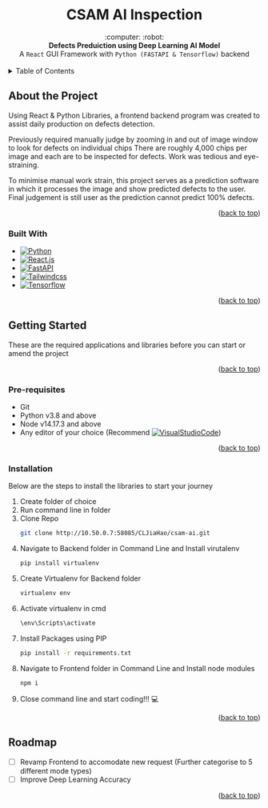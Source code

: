 <div align="center">
  <h1>CSAM AI Inspection</h1>
</div>

<div align="center">
  :computer: :robot:
</div>
<div align="center">
  <strong>Defects Preduiction using Deep Learning AI Model</strong>
</div>
<div align="center">
  A <code>React</code> GUI Framework with <code>Python (FASTAPI & Tensorflow)</code> backend
</div>

<br />

<!-- TABLE OF CONTENTS -->
<details>
  <summary>Table of Contents</summary>
  <ol>
    <li>
      <a href="#about-the-project">About The Project</a>
      <ul>
        <li><a href="#built-with">Built With</a></li>
      </ul>
    </li>
    <li>
      <a href="#getting-started">Getting Started</a>
      <ul>
        <li><a href="#prerequisites">Prerequisites</a></li>
        <li><a href="#installation">Installation</a></li>
      </ul>
    </li>
    <li><a href="#roadmap">Roadmap</a></li>
  </ol>
</details>

<!-- About The Project -->
## About the Project

Using React & Python Libraries, a frontend backend program was created to assist daily production on defects detection.

Previously required manually judge by zooming in and out of image window to look for defects on individual chips
There are roughly 4,000 chips per image and each are to be inspected for defects. Work was tedious and eye-straining.

To minimise manual work strain, this project serves as a prediction software in which it processes the image and show predicted defects to the user.
Final judgement is still user as the prediction cannot predict 100% defects. 

<p align="right">(<a href="#readme-top">back to top</a>)</p>

<!-- Built With -->
### Built With

* [![Python][Python]][Python-url]
* [![React.js][React.js]][React-url]
* [![FastAPI][FastAPI]][FastAPI-url]
* [![Tailwindcss][Tailwindcss]][Tailwindcss-url]
* [![Tensorflow][Tensorflow]][Tensorflow-url]

<p align="right">(<a href="#readme-top">back to top</a>)</p>

<!-- Getting Started -->
## Getting Started

These are the required applications and libraries before you can start or amend the project

<p align="right">(<a href="#readme-top">back to top</a>)</p>

<!-- Pre-requisites -->
### Pre-requisites

- Git 
- Python v3.8 and above
- Node v14.17.3 and above
- Any editor of your choice (Recommend [![VisualStudioCode][VisualStudioCode]][VSC-url])

<p align="right">(<a href="#readme-top">back to top</a>)</p>

<!-- Installation -->
### Installation

Below are the steps to install the libraries to start your journey

1. Create folder of choice
2. Run command line in folder
3. Clone Repo 
    ```sh
    git clone http://10.50.0.7:58085/CLJiaHao/csam-ai.git
    ```
4. Navigate to Backend folder in Command Line and Install virutalenv
    ```sh
    pip install virtualenv
    ```
5. Create Virtualenv for Backend folder
    ```sh
    virtualenv env
    ```
6. Activate virtualenv in cmd
    ```sh
    \env\Scripts\activate
    ```
7. Install Packages using PIP 
    ```sh
    pip install -r requirements.txt
    ```
8. Navigate to Frontend folder in Command Line and Install node modules
    ```sh
    npm i
    ```
9. Close command line and start coding!!! :computer:

<p align="right">(<a href="#readme-top">back to top</a>)</p>

<!-- Roadmap -->
## Roadmap

- [ ] Revamp Frontend to accomodate new request (Further categorise to 5 different mode types)
- [ ] Improve Deep Learning Accuracy

<p align="right">(<a href="#readme-top">back to top</a>)</p>

<!-- MARKDOWN LINKS & IMAGES -->
<!-- https://www.markdownguide.org/basic-syntax/#reference-style-links -->
[contributors-shield]: https://img.shields.io/github/contributors/othneildrew/Best-README-Template.svg?style=for-the-badge
[contributors-url]: https://github.com/othneildrew/Best-README-Template/graphs/contributors
[forks-shield]: https://img.shields.io/github/forks/othneildrew/Best-README-Template.svg?style=for-the-badge
[forks-url]: https://github.com/othneildrew/Best-README-Template/network/members
[stars-shield]: https://img.shields.io/github/stars/othneildrew/Best-README-Template.svg?style=for-the-badge
[stars-url]: https://github.com/othneildrew/Best-README-Template/stargazers
[issues-shield]: https://img.shields.io/github/issues/othneildrew/Best-README-Template.svg?style=for-the-badge
[issues-url]: https://github.com/othneildrew/Best-README-Template/issues
[license-shield]: https://img.shields.io/github/license/othneildrew/Best-README-Template.svg?style=for-the-badge
[license-url]: https://github.com/othneildrew/Best-README-Template/blob/master/LICENSE.txt
[linkedin-shield]: https://img.shields.io/badge/-LinkedIn-black.svg?style=for-the-badge&logo=linkedin&colorB=555
[linkedin-url]: https://linkedin.com/in/cljiahao

<!-- Operating Systems -->
[Android]:https://img.shields.io/badge/Android-3DDC84?style=for-the-badge&logo=android&logoColor=white
[Android-url]:https://www.android.com/
[iOS]:https://img.shields.io/badge/iOS-000000?style=for-the-badge&logo=ios&logoColor=white
[iOS-Url]:https://www.apple.com/sg/ios/ios-16/
[Linux]:https://img.shields.io/badge/Linux-FCC624?style=for-the-badge&logo=linux&logoColor=black
[Linux-url]:https://www.linux.org/
[MacOS]:https://img.shields.io/badge/mac%20os-000000?style=for-the-badge&logo=macos&logoColor=F0F0F0
[MacOS-url]:https://www.apple.com/macos/ventura/
[Ubuntu]:https://img.shields.io/badge/Ubuntu-E95420?style=for-the-badge&logo=ubuntu&logoColor=white
[Ubuntu-url]:https://ubuntu.com/
[Windows]:https://img.shields.io/badge/Windows-0078D6?style=for-the-badge&logo=windows&logoColor=white
[Windows-url]:https://www.microsoft.com/en-sg/windows/?r=1

<!-- Frameworks, Platforms and Libraries -->
[.Net]:https://img.shields.io/badge/.NET-5C2D91?style=for-the-badge&logo=.net&logoColor=white
[.Net-url]:https://learn.microsoft.com/en-us/dotnet/visual-basic/
[Angular]: https://img.shields.io/badge/Angular-DD0031?style=for-the-badge&logo=angular&logoColor=white
[Angular-url]: https://angular.io/
[Angular.js]: https://img.shields.io/badge/Angular-DD0031?style=for-the-badge&logo=angular&logoColor=white
[Angularjs-url]: https://angularjs.org/
[Bootstrap.com]: https://img.shields.io/badge/Bootstrap-563D7C?style=for-the-badge&logo=bootstrap&logoColor=white
[Bootstrap-url]: https://getbootstrap.com
[FastAPI]:https://img.shields.io/badge/FastAPI-005571?style=for-the-badge&logo=fastapi
[FastAPI-url]:https://fastapi.tiangolo.com/
[JQuery.com]: https://img.shields.io/badge/jQuery-0769AD?style=for-the-badge&logo=jquery&logoColor=white
[JQuery-url]: https://jquery.com 
[Laravel.com]: https://img.shields.io/badge/Laravel-FF2D20?style=for-the-badge&logo=laravel&logoColor=white
[Laravel-url]: https://laravel.com
[Matplotlib]:https://img.shields.io/badge/Matplotlib-%23ffffff.svg?style=for-the-badge&logo=Matplotlib&logoColor=black
[Matplotlib-url]:https://matplotlib.org/
[MySQL]:https://img.shields.io/badge/mysql-%2300f.svg?style=for-the-badge&logo=mysql&logoColor=white
[MySQL-url]:https://www.mysql.com/
[Next.js]: https://img.shields.io/badge/next.js-000000?style=for-the-badge&logo=nextdotjs&logoColor=white
[Next-url]: https://nextjs.org/
[Node.js]:https://img.shields.io/badge/node.js-6DA55F?style=for-the-badge&logo=node.js&logoColor=white
[Node-url]:https://nodejs.org/en/
[Numpy]:https://img.shields.io/badge/numpy-%23013243.svg?style=for-the-badge&logo=numpy&logoColor=white
[Numpy-url]:https://numpy.org/
[Pandas]:https://img.shields.io/badge/pandas-%23150458.svg?style=for-the-badge&logo=pandas&logoColor=white
[Pandas-url]:https://pandas.pydata.org/
[React.js]: https://img.shields.io/badge/React-20232A?style=for-the-badge&logo=react&logoColor=61DAFB
[React-url]: https://reactjs.org/
[Selenium]:https://img.shields.io/badge/-selenium-%43B02A?style=for-the-badge&logo=selenium&logoColor=white
[Selenium-url]:https://www.selenium.dev/
[Svelte.dev]: https://img.shields.io/badge/Svelte-4A4A55?style=for-the-badge&logo=svelte&logoColor=FF3E00
[Svelte-url]: https://svelte.dev/
[Tailwindcss]:https://img.shields.io/badge/tailwindcss-%2338B2AC.svg?style=for-the-badge&logo=tailwind-css&logoColor=white
[Tailwindcss-url]:https://tailwindcss.com/
[Tensorflow]:https://img.shields.io/badge/TensorFlow-%23FF6F00.svg?style=for-the-badge&logo=TensorFlow&logoColor=white
[Tensorflow-url]:https://www.tensorflow.org/
[VisualStudioCode]:https://img.shields.io/badge/Visual%20Studio%20Code-0078d7.svg?style=for-the-badge&logo=visual-studio-code&logoColor=white
[VSC-url]:https://code.visualstudio.com/
[Vue.js]: https://img.shields.io/badge/Vue.js-35495E?style=for-the-badge&logo=vuedotjs&logoColor=4FC08D
[Vue-url]: https://vuejs.org/

<!-- Languages -->
[C#]:https://img.shields.io/badge/c%23-%23239120.svg?style=for-the-badge&logo=c-sharp&logoColor=white
[C#-url]:https://learn.microsoft.com/en-us/dotnet/csharp/
[C++]:https://img.shields.io/badge/c++-%2300599C.svg?style=for-the-badge&logo=c%2B%2B&logoColor=white
[C++-url]:https://isocpp.org/
[CSS]:https://img.shields.io/badge/css3-%231572B6.svg?style=for-the-badge&logo=css&logoColor=white
[CSS-url]:https://www.w3.org/TR/CSS/#css
[GO]:https://img.shields.io/badge/go-%2300ADD8.svg?style=for-the-badge&logo=go&logoColor=white
[GO-url]:https://go.dev/
[HTML5]:https://img.shields.io/badge/html5-%23E34F26.svg?style=for-the-badge&logo=html5&logoColor=white
[HTML5-url]:https://html.spec.whatwg.org/multipage/
[Java]:https://img.shields.io/badge/java-%23ED8B00.svg?style=for-the-badge&logo=java&logoColor=white
[Java-url]:https://www.java.com/en/
[Javascript]:https://img.shields.io/badge/javascript-%23323330.svg?style=for-the-badge&logo=javascript&logoColor=%23F7DF1E
[Javascript-url]:https://www.ecma-international.org/publications-and-standards/standards/ecma-262/
[Kotlin]:https://img.shields.io/badge/kotlin-%237F52FF.svg?style=for-the-badge&logo=kotlin&logoColor=white
[Kotlin-url]:https://kotlinlang.org/lp/mobile/
[PHP]:https://img.shields.io/badge/php-%23777BB4.svg?style=for-the-badge&logo=php&logoColor=white
[PHP-url]:https://www.php.net/
[Python]: https://img.shields.io/badge/python-3670A0?style=for-the-badge&logo=python&logoColor=ffdd54
[Python-url]: https://www.python.org/
[Rust]:https://img.shields.io/badge/rust-%23000000.svg?style=for-the-badge&logo=rust&logoColor=white
[Rust-url]:https://www.rust-lang.org/
[Swift]:https://img.shields.io/badge/swift-F54A2A?style=for-the-badge&logo=swift&logoColor=white
[Swift-url]:https://developer.apple.com/swift/
[Typescript]:https://img.shields.io/badge/typescript-%23007ACC.svg?style=for-the-badge&logo=typescript&logoColor=white
[Typescript-url]:https://www.typescriptlang.org/

<!-- Useful Apps, Database and Servers -->
[Apache]:https://img.shields.io/badge/apache-%23D42029.svg?style=for-the-badge&logo=apache&logoColor=white
[Apache-url]:https://www.apache.org/
[Docker]:https://img.shields.io/badge/docker-%230db7ed.svg?style=for-the-badge&logo=docker&logoColor=white
[Docker-url]:https://www.docker.com/
